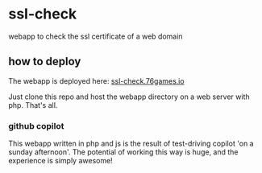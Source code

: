 # ssl-check
webapp to check the ssl certificate of a web domain

## how to deploy

The webapp is deployed here: [ssl-check.76games.io](https://ssl-check.76games.io)

Just clone this repo and host the webapp directory on a web server with php. That's all.

### github copilot
This webapp written in php and js is the result of test-driving copilot 'on a sunday afternoon'. The potential of working this way is huge, and the experience is simply awesome!
